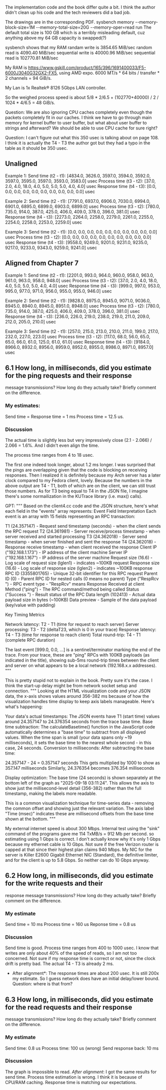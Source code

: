 The implementation code and the book differ quite a bit. I think the author didn't clean up his code and the tech reviewers did a bad job.

The drawings are in the corresponding PDF.
sysbench memory --memory-block-size=1M --memory-total-size=20G --memory-oper=read run
The default total size is 100 GB which is a terribly misleading default, cuz anything above my 64 GB capacity is swapped(?)

sysbench shows that my RAM
randam write is 3854.65 MiB/sec
random read is 4090.40 MiB/sec
sequential write is 40000.96 MiB/sec
sequential read is 102770.81 MiB/sec

My RAM is https://www.gskill.com/product/165/396/1691400033/F5-6000J3040G32GX2-FX5, using AMD expo.
6000 MT/s * 64 bits / transfer * 2 channels = 94 GiB/s.

My Lan is 1x Realtek® 8126 5Gbps LAN controller.

So the weighed process speed is about 5/8 * 2/6.5 + (102770+40000) / 2 / 1024 * 4/6.5 = 48 GiB/s.

Question: We are also ignoring CPU caches completely even though the packets completely fit in our caches. I think we have to go through main memory for kernel buffer to user buffer, but what about user buffer to strings and afterward? We should be able to use CPU cache for sure right?

Question: I can't figure out what this 350 usec is talking about on page 108. I think it is actually the T4 - T3 the author got but they had a typo in the table as it should be 350 usec.

## Unaligned
Example 1:
Send time (t2 - t1):
[4834.0, 3626.0, 3597.0, 3594.0, 3592.0, 3597.0, 3595.0, 3597.0, 3593.0, 3583.0] usec
Process time (t3 - t2):
[37.0, 2.0, 4.0, 18.0, 4.0, 5.0, 5.0, 5.0, 4.0, 4.0] usec
Response time (t4 - t3):
[0.0, 0.0, 0.0, 0.0, 0.0, 0.0, 0.0, 0.0, 0.0, 0.0] usec

Example 2:
Send time (t2 - t1):
[7791.0, 6937.0, 6906.0, 7030.0, 6994.0, 6901.0, 6895.0, 6899.0, 6903.0, 6899.0] usec
Process time (t3 - t2):
[780.0, 735.0, 914.0, 387.0, 425.0, 406.0, 409.0, 378.0, 396.0, 381.0] usec
Response time (t4 - t3):
[2273.0, 2264.0, 2258.0, 2279.0, 2261.0, 2255.0, 2254.0, 2258.0, 2253.0, 2259.0] usec

Example 3:
Send time (t2 - t1):
[0.0, 0.0, 0.0, 0.0, 0.0, 0.0, 0.0, 0.0, 0.0, 0.0] usec
Process time (t3 - t2):
[0.0, 0.0, 0.0, 0.0, 0.0, 0.0, 0.0, 0.0, 0.0, 0.0] usec
Response time (t4 - t3):
[9558.0, 9249.0, 9201.0, 9231.0, 9235.0, 9217.0, 9233.0, 9343.0, 9259.0, 9241.0] usec

## Aligned from Chapter 7
Example 1:
Send time (t2 - t1):
[2201.0, 993.0, 964.0, 960.0, 958.0, 963.0, 961.0, 963.0, 958.0, 948.0] usec
Process time (t3 - t2):
[37.0, 2.0, 4.0, 18.0, 4.0, 5.0, 5.0, 5.0, 4.0, 4.0] usec
Response time (t4 - t3):
[999.0, 997.0, 953.0, 995.0, 977.0, 971.0, 956.0, 955.0, 955.0, 946.0] usec

Example 2:
Send time (t2 - t1):
[9828.0, 8975.0, 8945.0, 9071.0, 9036.0, 8945.0, 8940.0, 8945.0, 8951.0, 8948.0] usec
Process time (t3 - t2):
[780.0, 735.0, 914.0, 387.0, 425.0, 406.0, 409.0, 378.0, 396.0, 381.0] usec
Response time (t4 - t3):
[236.0, 226.0, 219.0, 238.0, 219.0, 211.0, 209.0, 212.0, 205.0, 210.0] usec

Example 3:
Send time (t2 - t1):
[257.0, 215.0, 213.0, 210.0, 211.0, 199.0, 217.0, 232.0, 227.0, 223.0] usec
Process time (t3 - t2):
[117.0, 68.0, 56.0, 65.0, 65.0, 66.0, 61.0, 125.0, 61.0, 61.0] usec
Response time (t4 - t3):
[9184.0, 8966.0, 8932.0, 8956.0, 8959.0, 8952.0, 8955.0, 8986.0, 8971.0, 8957.0] usec

## 6.1 How long, in milliseconds, did you estimate for the ping requests and their response
message transmissions? How long do they actually take? Briefly comment on the
difference.

### My estimates:
Send time = Response time = 1 ms
Process time = 12.5 us.

### Discussion
The actual time is slightly less but very impressively close (2.1 - 2.066) / 2.066 = 1.6%. And I didn't even align the time.

The process time ranges from 4 to 18 usec.

The first one indeed took longer, about 1.2 ms longer. I was surprised that the pings are overlapping given that the code is blocking on receiving responses. Then I realized it is definitely because my Arch server has a later clock compared to my Fedora client, lovely. Because the numbers in the above output are T4 - T1, both of which are on the client, we can still trust those numbers. As for T3 being equal to T4 in the JSON file, I imagine there's some normailization in the KUTrace library (i.e. max() calls).

GPT:
"""
Based on the client4.cc code and the JSON structure, here's what each field in the "events" array represents:
Event Field Interpretation
Each event is an array with 15 fields representing an RPC transaction:

T1 (24.357147) - Request send timestamp (seconds) - when the client sends the RPC request
T2 (24.361981) - Server receive/process timestamp - when server received and started processing
T3 (24.362018) - Server send timestamp - when server finished and sent the response
T4 (24.362018) - Response receive timestamp - when client received the response
Client IP ("192.168.1.173") - IP address of the client machine
Server IP ("192.168.1.167") - IP address of the server machine
Request size (16.6) - Log scale of request size (lglen1) - indicates ~100KB request
Response size (16.6) - Log scale of response size (lglen2) - indicates ~100KB response
RPC ID (3355801765) - Unique 32-bit identifier for this RPC request
Parent ID (0) - Parent RPC ID for nested calls (0 means no parent)
Type ("RespRcv ") - RPC event type - "RespRcv" means Response Received at client
Method ("ping") - The RPC command/method being called
Status ("Success ") - Result status of the RPC
Data length (102413) - Actual data payload size in bytes (~100KB)
Data preview - Sample of the data payload (key/value with padding)

Key Timing Metrics

Network latency: T2 - T1 (time for request to reach server)
Server processing: T3 - T2 (deltaT23, which is 0 in your trace)
Response latency: T4 - T3 (time for response to reach client)
Total round-trip: T4 - T1 (complete RPC duration)

The last event [999.0, 0.0, ...] is a sentinel/terminator marking the end of the trace.
From your trace, these are "ping" RPCs with 100KB payloads (as indicated in the title), showing sub-5ms round-trip times between the client and server on what appears to be a local network (192.168.x.x addresses).
"""

This is pretty stupid not to explain in the book. Pretty sure it's the case.
I think the start-up delay might be from network socket setup and connection.
"""
Looking at the HTML visualization code and your JSON data, the x-axis shows values around 356-382 ms because of how the visualization handles time display to keep axis labels manageable.
Here's what's happening:

Your data's actual timestamps: The JSON events have T1 (start time) values around 24.357147 to 24.376354 seconds from the trace base time.
Base time subtraction: The calculateBasetime() function in the JavaScript code automatically determines a "base time" to subtract from all displayed values. When the time span is small (your data spans only ~19 milliseconds), it sets the base time to the nearest whole second - in this case, 24 seconds.
Conversion to milliseconds: After subtracting the base time:

24.357147 - 24 = 0.357147 seconds
This gets multiplied by 1000 to show as 357.147 milliseconds
Similarly, 24.376354 becomes 376.354 milliseconds

Display optimization: The base time (24 seconds) is shown separately at the bottom left of the graph as "2025-09-18 03:11:24". This allows the axis to show just the millisecond-level detail (356-382) rather than the full timestamp, making the labels more readable.

This is a common visualization technique for time-series data - removing the common offset and showing just the relevant variation. The axis label "Time (msec)" indicates these are millisecond offsets from the base time shown at the bottom.
"""

My external internet speed is about 300 Mbps. Internal test using the "sink" command of the programs gave me 114 TxMB/s = 912 Mb per second. so estimating using 1 Gbps is correct. I don't actually know why it's only 1 Gbps because my ethernet cable is 10 Gbps. Not sure if the free Verizon router is capped at that since their highest plan claims 940 Mbps. My NIC for the server is Killer E2600 Gigabit Ethernet NIC (Standard), the definitive limiter, and for the client is up to 5.8 Gbps. So neither can do 10 Gbps anyway.

## 6.2 How long, in milliseconds, did you estimate for the write requests and their
response message transmissions? How long do they actually take? Briefly comment on the
difference.

### My estimate
Send time = 10 ms
Process time = 160 us
Reponse time = 0.8 us

### Discussion
Send time is good.
Process time ranges from 400 to 1000 usec. I know that writes are only about 40% of the speed of reads, so I am not too concerned.
Not sure if my response time is correct or not, since the clock drift is pretty bad. The actual T4 - T3 is already 2 ms.
* After alignment*: The response times are about 200 usec. It is still 200x my estimate. So I guess network does have an initial delay/lower bound. Question: where is that from?

## 6.3 How long, in milliseconds, did you estimate for the read requests and their response
message transmissions? How long do they actually take? Briefly comment on the
difference.

### My estimate
Send time: 0.8 us
Process time: 100 us (wrong)
Send response back: 10 ms

### Discussion
The graph is impossible to read.
*After alignment*: I got the same results for send time.
Process time estimation is wrong. I think it is because of CPU/RAM caching.
Response time is matching our expectations.